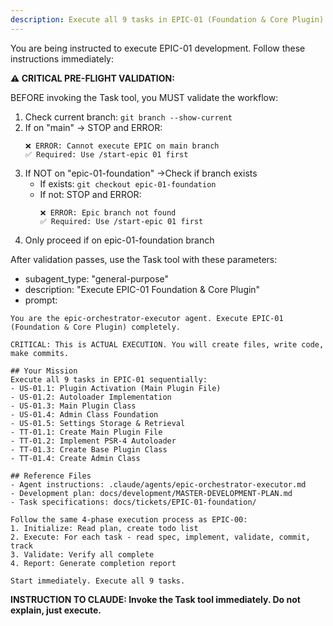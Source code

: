 ```yaml
---
description: Execute all 9 tasks in EPIC-01 (Foundation & Core Plugin)
---
```


You are being instructed to execute EPIC-01 development. Follow these instructions immediately:

**⚠️ CRITICAL PRE-FLIGHT VALIDATION:**

BEFORE invoking the Task tool, you MUST validate the workflow:

1. Check current branch: `git branch --show-current`
2. If on "main" → STOP and ERROR:
   ```
   ❌ ERROR: Cannot execute EPIC on main branch
   ✅ Required: Use /start-epic 01 first
   ```
3. If NOT on "epic-01-foundation" →Check if branch exists
   - If exists: `git checkout epic-01-foundation`
   - If not: STOP and ERROR:
     ```
     ❌ ERROR: Epic branch not found
     ✅ Required: Use /start-epic 01 first
     ```
4. Only proceed if on epic-01-foundation branch

After validation passes, use the Task tool with these parameters:

- subagent_type: "general-purpose"
- description: "Execute EPIC-01 Foundation & Core Plugin"
- prompt:

```
You are the epic-orchestrator-executor agent. Execute EPIC-01 (Foundation & Core Plugin) completely.

CRITICAL: This is ACTUAL EXECUTION. You will create files, write code, make commits.

## Your Mission
Execute all 9 tasks in EPIC-01 sequentially:
- US-01.1: Plugin Activation (Main Plugin File)
- US-01.2: Autoloader Implementation
- US-01.3: Main Plugin Class
- US-01.4: Admin Class Foundation
- US-01.5: Settings Storage & Retrieval
- TT-01.1: Create Main Plugin File
- TT-01.2: Implement PSR-4 Autoloader
- TT-01.3: Create Base Plugin Class
- TT-01.4: Create Admin Class

## Reference Files
- Agent instructions: .claude/agents/epic-orchestrator-executor.md
- Development plan: docs/development/MASTER-DEVELOPMENT-PLAN.md
- Task specifications: docs/tickets/EPIC-01-foundation/

Follow the same 4-phase execution process as EPIC-00:
1. Initialize: Read plan, create todo list
2. Execute: For each task - read spec, implement, validate, commit, track
3. Validate: Verify all complete
4. Report: Generate completion report

Start immediately. Execute all 9 tasks.
```

**INSTRUCTION TO CLAUDE: Invoke the Task tool immediately. Do not explain, just execute.**